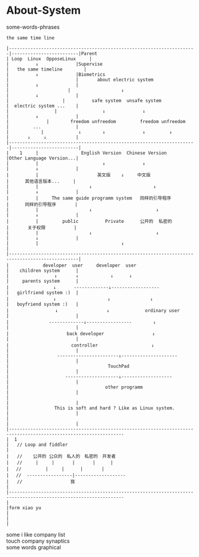 # About-System
  some-words-phrases
  
    the same time line       
   
    |----------------------------------------------------------------------|-------------------------|Parent  
    | Loop  Linux  OpposeLinux     |                                       |          ↓              |Supervise
    |   the same timeline        |                                         |          ↓              |Biometrics
    |                         |       about electric system                |          ↓              |
    |                      |                   ↓                           |          ↓              |
    |                    |          safe system  unsafe system             |  electric system ...    |
    |                 |                 ↓              ↓                   |          ↓              |
    |              |        freedom unfreedom         freedom unfreedom    |         ...             | 
    |            |             ↓        ↓              ↓         ↓         |       ↓     ↓           |
    |----------------------------------------------------------------------|-------------------------|
    |    1     |                English Version  Chinese Version           |Other Language Version...|
    |          |                        ↓              ↓                   |          ↓              |
    |          |                      英文版    ↓     中文版                 |      其他语言版本...     |
    |          |                   ↓                       ↓               |          ↓              |
    |          |     The same guide programm system   同样的引导程序         |      同样的引导程序       |
    |          |                   ↓                        ↓              |          ↓              |  
    |          |         public          Private      公开的  私密的  　     |       关于权限 　        |
    |          |                   ↓                        ↓              |          ↓              |
    |          |                               ↓                                                     |
    |------------------------------------------------------------------------------------------------|
    |    　　　　  developer  user     developer  user                      |    children system      |
    |                 ↓       ↓            ↓      ↓                        |     parents system      |
    |　　　　　　　　　　↓　　　　-------------↓------------------             |   girlfriend system :)  |                                        
    |　　　　　　　　　　↓　　　　　　　　　　　 ↓　　　　　　　　　↓               |   boyfriend system :)   |
    |         　　　　　↓　　　　　　　　　　　↓　　　　　　　　ordinary user　    |                         |
    |　　　　　　　　　-------------↓-----------------        ↓               |                         |  
    |　　　　　　　　　　　　　back developer                  ↓               |                         |  
    |　　　　　　　　　　　     controller                    ↓               |                         | 
    |                  -----------------------↓---------------------       |                         |
    |                                     TouchPad                         |                         |
    |                     --------------------↓-------------------         |                         |
    |                                    other programm                    |                         |
    |                                                                      |                         |                                             
    |                 This is soft and hard ? Like as Linux system.        |                         |
    |                                                                      |                         |
    |-----------------------------------------------------------------------------------------------------------------
    |  1
    |   // Loop and fiddler
    | 
    |   //    公开的 公众的　私人的　私密的　开发者　
    |   //　　　|     | 　    |　　　　|    　|　　　
    |　 //         |     |      |       |
    |　 //  -----------------|-------------------
    |   //            　　　 我
    |
    |-----------------------------------------------------------------------------------------------------------------
    |
    |form xiao yu
    |
    |
    |

>>>
>>
> 
   some i like company list </br>
   touch company synaptics </br>
   some words    graphical </br>
